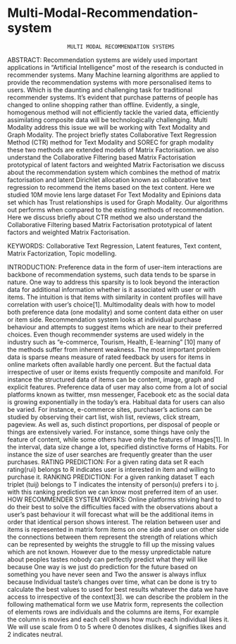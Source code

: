 # Multi-Modal-Recommendation-system

                       MULTI MODAL RECOMMENDATION SYSTEMS

 
ABSTRACT: Recommendation systems are widely used important applications in “Artificial Intelligence” most of   the research is conducted in recommender systems. Many Machine learning algorithms are applied to provide the recommendation systems with more personalised items to users. Which is the daunting and challenging task for traditional recommender systems. It’s evident that purchase patterns of people has changed to online shopping rather than offline. Evidently, a single, homogenous method will not efficiently tackle the varied data, efficiently assimilating composite data will be technologically challenging. Multi Modality address this issue we will be working with Text Modality and Graph Modality. The project briefly states Collaborative Text Regression Method (CTR) method for Text Modality and SOREC for graph modality these two methods are extended models of Matrix Factorisation. we also understand the Collaborative Filtering based Matrix Factorisation prototypical of latent factors and weighted Matrix Factorisation we discuss about the recommendation system which combines the method of matrix factorisation and latent Dirichlet allocation known as collaborative text regression to recommend the items based on the text content. Here we studied 10M movie lens large dataset For Text Modality and Epinions data set which has Trust relationships is used for Graph Modality. Our algorithms out performs when compared to the existing methods of recommendation. Here we discuss briefly about CTR method we also understand the Collaborative Filtering based Matrix Factorisation prototypical of latent factors and weighted Matrix Factorisation.

KEYWORDS: Collaborative Text Regression, Latent features, Text content, Matrix Factorization, Topic modelling.

INTRODUCTION:
Preference data in the form of user-item interactions are backbone of recommendation systems, such data tends to be sparse in nature. One way to address this sparsity is to look beyond the interaction data for additional information whether is it associated with user or with items. The intuition is that items with similarity in content profiles will have correlation with user’s choice[1]. Multimodality deals with how to model both preference data (one modality) and some content data either on user or item side. Recommendation system looks at individual purchase behaviour and attempts to suggest items which are near to their preferred choices. Even though recommender systems are used widely in the industry such as “e-commerce, Tourism, Health, E-learning” [10] many of the methods suffer from inherent weakness. The most important problem data is sparse means measure of rated feedback by users for items in online markets often available hardly one percent. But the factual data irrespective of user or items exists frequently composite and manifold. For instance the structured data of items can be content, image, graph and explicit features. Preference data of user may also come from a lot of social platforms known as twitter, msn messenger, Facebook etc as the social data is growing exponentially in the today’s era. Habitual data for users can also be varied. For instance, e-commerce sites, purchaser’s actions can be studied by observing their cart list, wish list, reviews, click stream, pageview. As well as, such distinct proportions, per disposal of people or things are extensively varied. For instance, some things have only the feature of content, while some others have only the features of Images[1]. In the interval, data size change a lot, specified distinctive forms of Habits. For instance the size of user searches are frequently greater than the user purchases. 
RATING PREDICTION: For a given rating data set R each rating(rui) belongs to R indicates user is interested in item and willing to purchase it.
RANKING PREDICTION: For a given ranking dataset T each triplet (tuij) belongs to T indicates the intensity of person(u) prefers i to j. with this ranking prediction we can know most preferred item of an user.
HOW RECOMMENDER SYSTEM WORKS:
Online platforms striving hard to do their best to solve the difficulties faced with the observations about a user’s past behaviour it will forecast what will be the additional items in order that identical person shows interest. The relation between user and items is represented in matrix form items on one side and user on other side the connections between them represent the strength of relations which can be represented by weights the struggle to fill up the missing values which are not known. However due to the messy unpredictable nature about peoples tastes nobody can perfectly predict what they will like because One way is we just do prediction for the future based on something you have never seen and Two the answer is always influx because Individual taste’s changes over time, what can be done is try to calculate the best values to used for best results whatever the data we have access to irrespective of the context[3]. we can describe the problem in the following mathematical form we use Matrix form, represents the collection of elements rows are individuals and the columns are items, For example the column is movies and each cell shows how much each individual likes it. We will use scale from 0 to 5 where 0 denotes dislikes, 4 signifies likes and 2 indicates neutral.
